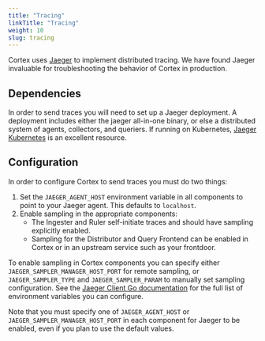 ```yaml
---
title: "Tracing"
linkTitle: "Tracing"
weight: 10
slug: tracing
---
```


Cortex uses [Jaeger](https://www.jaegertracing.io/) to implement distributed
tracing. We have found Jaeger invaluable for troubleshooting the behavior of
Cortex in production.

## Dependencies

In order to send traces you will need to set up a Jaeger deployment. A
deployment includes either the jaeger all-in-one binary, or else a distributed
system of agents, collectors, and queriers. If running on Kubernetes, [Jaeger
Kubernetes](https://github.com/jaegertracing/jaeger-kubernetes) is an excellent
resource.

## Configuration

In order to configure Cortex to send traces you must do two things:

1. Set the `JAEGER_AGENT_HOST` environment variable in all components to point
   to your Jaeger agent. This defaults to `localhost`.
1. Enable sampling in the appropriate components:
   - The Ingester and Ruler self-initiate traces and should have sampling
     explicitly enabled.
   - Sampling for the Distributor and Query Frontend can be enabled in Cortex
     or in an upstream service such as your frontdoor.

To enable sampling in Cortex components you can specify either
`JAEGER_SAMPLER_MANAGER_HOST_PORT` for remote sampling, or
`JAEGER_SAMPLER_TYPE` and `JAEGER_SAMPLER_PARAM` to manually set sampling
configuration. See the [Jaeger Client Go
documentation](https://github.com/jaegertracing/jaeger-client-go#environment-variables)
for the full list of environment variables you can configure.

Note that you must specify one of `JAEGER_AGENT_HOST` or
`JAEGER_SAMPLER_MANAGER_HOST_PORT` in each component for Jaeger to be enabled,
even if you plan to use the default values.
